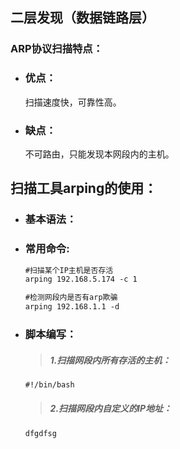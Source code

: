 ## 二层发现（数据链路层）

### ARP协议扫描特点：

* ### 优点：

  扫描速度快，可靠性高。

* ### 缺点：

  不可路由，只能发现本网段内的主机。

## 扫描工具arping的使用：

* ### 基本语法：

* ### 常用命令:

  ```markdown
  #扫描某个IP主机是否存活
  arping 192.168.5.174 -c 1  

  #检测网段内是否有arp欺骗
  arping 192.168.1.1 -d
  ```
* ### 脚本编写：

  > ##### 1.扫描网段内所有存活的主机：

  ```markdown
  #!/bin/bash
  ```

  > ##### 2.扫描网段内自定义的IP地址：

  ```markdown
  dfgdfsg
  ```



